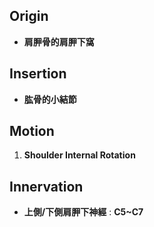 ## Origin
* **肩胛骨的肩胛下窩**
## Insertion
* **肱骨的小結節**
## Motion
1. **Shoulder Internal Rotation**
## Innervation
* **上側/下側肩胛下神經** : **C5~C7**